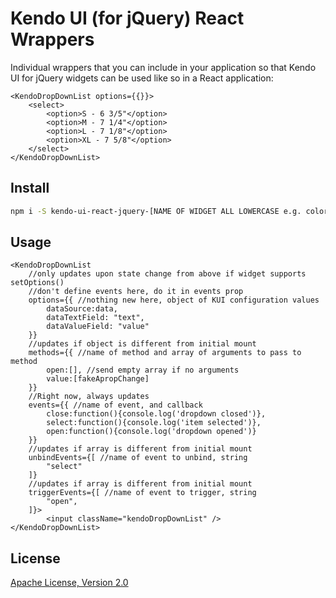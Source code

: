 # Kendo UI (for jQuery) React Wrappers

Individual wrappers that you can include in your application so that Kendo UI for jQuery widgets can be used like so in a React application:

```
<KendoDropDownList options={{}}>
	<select>
		<option>S - 6 3/5"</option>
		<option>M - 7 1/4"</option>
		<option>L - 7 1/8"</option>
		<option>XL - 7 5/8"</option>
	</select>
</KendoDropDownList>
```

## Install

```bash
npm i -S kendo-ui-react-jquery-[NAME OF WIDGET ALL LOWERCASE e.g. colorpicker]
```

## Usage

```
<KendoDropDownList
	//only updates upon state change from above if widget supports setOptions()
	//don't define events here, do it in events prop
	options={{ //nothing new here, object of KUI configuration values
		dataSource:data,
		dataTextField: "text",
		dataValueField: "value"
	}}
	//updates if object is different from initial mount
	methods={{ //name of method and array of arguments to pass to method
		open:[], //send empty array if no arguments
		value:[fakeApropChange]
	}}
	//Right now, always updates
	events={{ //name of event, and callback
		close:function(){console.log('dropdown closed')},
		select:function(){console.log('item selected')},
		open:function(){console.log('dropdown opened')}
	}}
	//updates if array is different from initial mount
	unbindEvents={[ //name of event to unbind, string
		"select"
	]}
	//updates if array is different from initial mount
	triggerEvents={[ //name of event to trigger, string
		"open",
	]}>
		<input className="kendoDropDownList" />
</KendoDropDownList>
```

## License

[Apache License, Version 2.0](http://www.apache.org/licenses/LICENSE-2.0)
